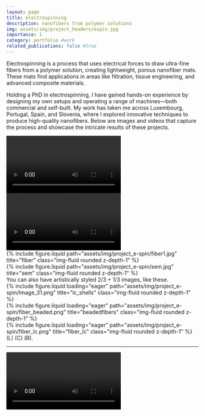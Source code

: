 ```yaml
---
layout: page
title: electrospinning
description: nanofibers from polymer solutions
img: assets/img/project_headers/espin.jpg
importance: 1
category: portfolio #work
related_publications: false #true
---
```


Electrospinning is a process that uses electrical forces to draw ultra-fine fibers from a polymer solution, creating lightweight, porous nanofiber mats. These mats find applications in areas like filtration, tissue engineering, and advanced composite materials.

Holding a PhD in electrospinning, I have gained hands-on experience by designing my own setups and operating a range of machines—both commercial and self-built. My work has taken me across Luxembourg, Portugal, Spain, and Slovenia, where I explored innovative techniques to produce high-quality nanofibers. Below are images and videos that capture the process and showcase the intricate results of these projects.


<!-- Insert videos here -->
<div class="row justify-content-sm-center">
    <div class="col-sm-6 mt-3 mt-md-0">
        <video controls class="img-fluid rounded z-depth-1">
            <source src="assets/img/project_e-spin/Cover video.mp4" type="video/mp4">
            Your browser does not support the video tag.
        </video>
    </div>
    <div class="col-sm-6 mt-3 mt-md-0">
        <video controls class="img-fluid rounded z-depth-1">
            <source src="assets/img/project_e-spin/Co-axial.mp4" type="video/mp4">
            Your browser does not support the video tag.
        </video>
    </div>
</div>



<div class="row justify-content-sm-center">
    <div class="col-sm-8 mt-3 mt-md-0">
        {% include figure.liquid path="assets/img/project_e-spin/fiber1.jpg" title="fiber" class="img-fluid rounded z-depth-1" %}
    </div>
    <div class="col-sm-4 mt-3 mt-md-0">
        {% include figure.liquid path="assets/img/project_e-spin/sem.jpg" title="sem" class="img-fluid rounded z-depth-1" %}
    </div>
</div>
<div class="caption">
    You can also have artistically styled 2/3 + 1/3 images, like these.
</div>



<div class="row">
    <div class="col-sm mt-3 mt-md-0">
        {% include figure.liquid loading="eager" path="assets/img/project_e-spin/Image_31.png" title="lc_shells" class="img-fluid rounded z-depth-1" %}
    </div>
    <div class="col-sm mt-3 mt-md-0">
        {% include figure.liquid loading="eager" path="assets/img/project_e-spin/fiber_beaded.png" title="beadedfibers" class="img-fluid rounded z-depth-1" %}
    </div>
    <div class="col-sm mt-3 mt-md-0">
        {% include figure.liquid loading="eager" path="assets/img/project_e-spin/fiber_lc.png" title="fiber_lc" class="img-fluid rounded z-depth-1" %}
    </div>
</div>
<div class="caption">
    (L) (C) (R).
</div>


---

<!-- Insert video here -->
<div class="row justify-content-sm-center">
    <div class="col-sm-12 mt-3 mt-md-0">
        <video controls class="img-fluid rounded z-depth-1">
            <source src="assets/img/project_e-spin/movie3.mp4" type="video/mp4">
            Your browser does not support the video tag.
        </video>
    </div>
</div>
